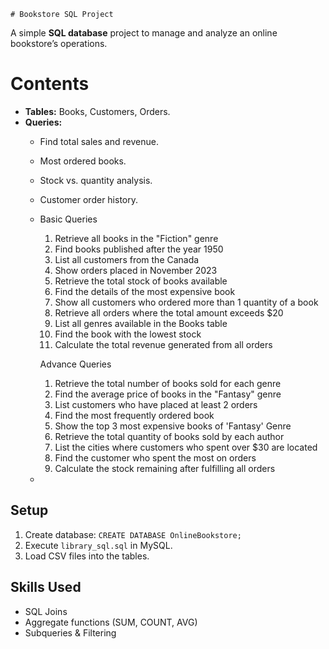
    # Bookstore SQL Project

A simple **SQL database** project to manage and analyze an online bookstore’s operations.

# Contents
- **Tables:** Books, Customers, Orders.
- **Queries:** 
  - Find total sales and revenue.
  - Most ordered books.
  - Stock vs. quantity analysis.
  - Customer order history.
  - Basic Queries
    1) Retrieve all books in the "Fiction" genre
    2) Find books published after the year 1950
    3) List all customers from the Canada
    4) Show orders placed in November 2023
    5) Retrieve the total stock of books available
    6) Find the details of the most expensive book
    7) Show all customers who ordered more than 1 quantity of a book
    8) Retrieve all orders where the total amount exceeds $20
    9) List all genres available in the Books table
    10) Find the book with the lowest stock
    11) Calculate the total revenue generated from all orders
    
    Advance Queries
    
    1) Retrieve the total number of books sold for each genre
    2) Find the average price of books in the "Fantasy" genre
    3) List customers who have placed at least 2 orders
    4) Find the most frequently ordered book
    5) Show the top 3 most expensive books of 'Fantasy' Genre
    6) Retrieve the total quantity of books sold by each author
    7) List the cities where customers who spent over $30 are located
    8) Find the customer who spent the most on orders
    9) Calculate the stock remaining after fulfilling all orders
  - 

## Setup
1. Create database: `CREATE DATABASE OnlineBookstore;`
2. Execute `library_sql.sql` in MySQL.
3. Load CSV files into the tables.

## Skills Used
- SQL Joins
- Aggregate functions (SUM, COUNT, AVG)
- Subqueries & Filtering

